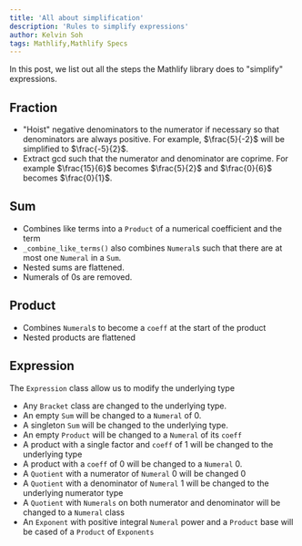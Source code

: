 ```yaml
---
title: 'All about simplification'
description: 'Rules to simplify expressions'
author: Kelvin Soh
tags: Mathlify,Mathlify Specs
---
```


In this post, we list out all the steps the Mathlify library does to "simplify"
expressions.

## Fraction

- "Hoist" negative denominators to the numerator if necessary so that
  denominators are always positive. For example, $\frac{5}{-2}$ will be
  simplified to $\frac{-5}{2}$.
- Extract gcd such that the numerator and denominator are coprime. For example
  $\frac{15}{6}$ becomes $\frac{5}{2}$ and $\frac{0}{6}$ becomes $\frac{0}{1}$.

## Sum

- Combines like terms into a `Product` of a numerical coefficient and the term
- `_combine_like_terms()` also combines `Numeral`s such that there are at most
  one `Numeral` in a `Sum`.
- Nested sums are flattened.
- Numerals of 0s are removed.

## Product

- Combines `Numeral`s to become a `coeff` at the start of the product
- Nested products are flattened

## Expression

The `Expression` class allow us to modify the underlying type

- Any `Bracket` class are changed to the underlying type.
- An empty `Sum` will be changed to a `Numeral` of 0.
- A singleton `Sum` will be changed to the underlying type.
- An empty `Product` will be changed to a `Numeral` of its `coeff`
- A product with a single factor and `coeff` of 1 will be changed to the
  underlying type
- A product with a `coeff` of 0 will be changed to a `Numeral` 0.
- A `Quotient` with a numerator of `Numeral` 0 will be changed 0
- A `Quotient` with a denominator of `Numeral` 1 will be changed to the
  underlying numerator type
- A `Quotient` with `Numerals` on both numerator and denominator will be changed
  to a `Numeral` class
- An `Exponent` with positive integral `Numeral` power and a `Product` base will
  be cased of a `Product` of `Exponents`

